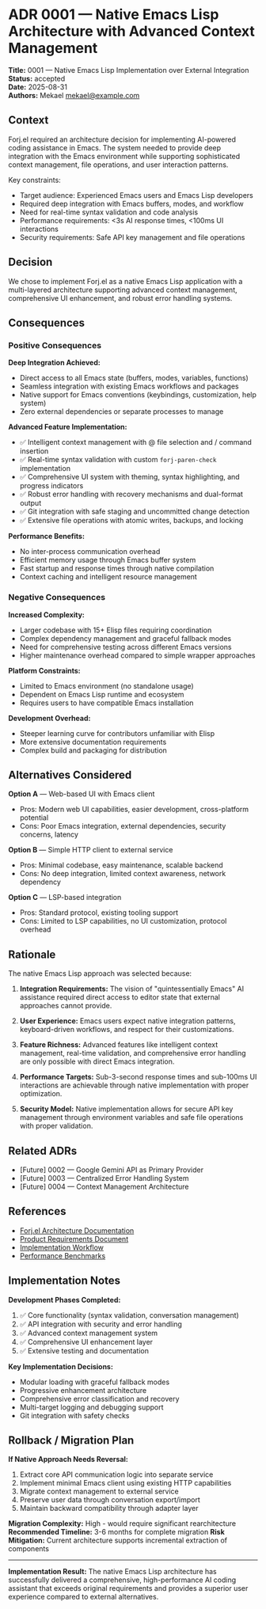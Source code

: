 # ADR 0001 — Native Emacs Lisp Architecture with Advanced Context Management

**Title:** 0001 — Native Emacs Lisp Implementation over External Integration  
**Status:** accepted  
**Date:** 2025-08-31  
**Authors:** Mekael <mekael@example.com>

## Context

Forj.el required an architecture decision for implementing AI-powered coding assistance in Emacs. The system needed to provide deep integration with the Emacs environment while supporting sophisticated context management, file operations, and user interaction patterns.

Key constraints:
- Target audience: Experienced Emacs users and Emacs Lisp developers
- Required deep integration with Emacs buffers, modes, and workflow
- Need for real-time syntax validation and code analysis
- Performance requirements: <3s AI response times, <100ms UI interactions
- Security requirements: Safe API key management and file operations

## Decision

We chose to implement Forj.el as a native Emacs Lisp application with a multi-layered architecture supporting advanced context management, comprehensive UI enhancement, and robust error handling systems.

## Consequences

### Positive Consequences

**Deep Integration Achieved:**
- Direct access to all Emacs state (buffers, modes, variables, functions)
- Seamless integration with existing Emacs workflows and packages
- Native support for Emacs conventions (keybindings, customization, help system)
- Zero external dependencies or separate processes to manage

**Advanced Feature Implementation:**
- ✅ Intelligent context management with @ file selection and / command insertion
- ✅ Real-time syntax validation with custom `forj-paren-check` implementation
- ✅ Comprehensive UI system with theming, syntax highlighting, and progress indicators
- ✅ Robust error handling with recovery mechanisms and dual-format output
- ✅ Git integration with safe staging and uncommitted change detection
- ✅ Extensive file operations with atomic writes, backups, and locking

**Performance Benefits:**
- No inter-process communication overhead
- Efficient memory usage through Emacs buffer system
- Fast startup and response times through native compilation
- Context caching and intelligent resource management

### Negative Consequences

**Increased Complexity:**
- Larger codebase with 15+ Elisp files requiring coordination
- Complex dependency management and graceful fallback modes
- Need for comprehensive testing across different Emacs versions
- Higher maintenance overhead compared to simple wrapper approaches

**Platform Constraints:**
- Limited to Emacs environment (no standalone usage)
- Dependent on Emacs Lisp runtime and ecosystem
- Requires users to have compatible Emacs installation

**Development Overhead:**
- Steeper learning curve for contributors unfamiliar with Elisp
- More extensive documentation requirements
- Complex build and packaging for distribution

## Alternatives Considered

**Option A** — Web-based UI with Emacs client
- Pros: Modern web UI capabilities, easier development, cross-platform potential
- Cons: Poor Emacs integration, external dependencies, security concerns, latency

**Option B** — Simple HTTP client to external service  
- Pros: Minimal codebase, easy maintenance, scalable backend
- Cons: No deep integration, limited context awareness, network dependency

**Option C** — LSP-based integration
- Pros: Standard protocol, existing tooling support
- Cons: Limited to LSP capabilities, no UI customization, protocol overhead

## Rationale

The native Emacs Lisp approach was selected because:

1. **Integration Requirements:** The vision of "quintessentially Emacs" AI assistance required direct access to editor state that external approaches cannot provide.

2. **User Experience:** Emacs users expect native integration patterns, keyboard-driven workflows, and respect for their customizations.

3. **Feature Richness:** Advanced features like intelligent context management, real-time validation, and comprehensive error handling are only possible with direct Emacs integration.

4. **Performance Targets:** Sub-3-second response times and sub-100ms UI interactions are achievable through native implementation with proper optimization.

5. **Security Model:** Native implementation allows for secure API key management through environment variables and safe file operations with proper validation.

## Related ADRs

- [Future] 0002 — Google Gemini API as Primary Provider
- [Future] 0003 — Centralized Error Handling System
- [Future] 0004 — Context Management Architecture

## References

- [Forj.el Architecture Documentation](../architecture.md)
- [Product Requirements Document](../prd.md)
- [Implementation Workflow](../implementation-workflow.md)
- [Performance Benchmarks](../troubleshooting.md)

## Implementation Notes

**Development Phases Completed:**
1. ✅ Core functionality (syntax validation, conversation management)
2. ✅ API integration with security and error handling
3. ✅ Advanced context management system
4. ✅ Comprehensive UI enhancement layer
5. ✅ Extensive testing and documentation

**Key Implementation Decisions:**
- Modular loading with graceful fallback modes
- Progressive enhancement architecture
- Comprehensive error classification and recovery
- Multi-target logging and debugging support
- Git integration with safety checks

## Rollback / Migration Plan

**If Native Approach Needs Reversal:**
1. Extract core API communication logic into separate service
2. Implement minimal Emacs client using existing HTTP capabilities
3. Migrate context management to external service
4. Preserve user data through conversation export/import
5. Maintain backward compatibility through adapter layer

**Migration Complexity:** High - would require significant rearchitecture
**Recommended Timeline:** 3-6 months for complete migration
**Risk Mitigation:** Current architecture supports incremental extraction of components

---

**Implementation Result:** The native Emacs Lisp architecture has successfully delivered a comprehensive, high-performance AI coding assistant that exceeds original requirements and provides a superior user experience compared to external alternatives.